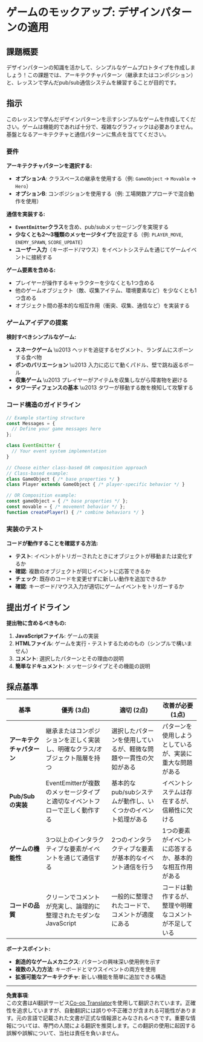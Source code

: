 <!--
CO_OP_TRANSLATOR_METADATA:
{
  "original_hash": "c8fc39a014d08247c082878122e2ba73",
  "translation_date": "2025-10-24T15:16:36+00:00",
  "source_file": "6-space-game/1-introduction/assignment.md",
  "language_code": "ja"
}
-->
# ゲームのモックアップ: デザインパターンの適用

## 課題概要

デザインパターンの知識を活かして、シンプルなゲームプロトタイプを作成しましょう！この課題では、アーキテクチャパターン（継承またはコンポジション）と、レッスンで学んだpub/sub通信システムを練習することが目的です。

## 指示

このレッスンで学んだデザインパターンを示すシンプルなゲームを作成してください。ゲームは機能的であれば十分で、複雑なグラフィックは必要ありません。基盤となるアーキテクチャと通信パターンに焦点を当ててください。

### 要件

**アーキテクチャパターンを選択する:**
- **オプションA**: クラスベースの継承を使用する（例: `GameObject` → `Movable` → `Hero`）
- **オプションB**: コンポジションを使用する（例: 工場関数アプローチで混合動作を使用）

**通信を実装する:**
- **`EventEmitter`クラス**を含め、pub/subメッセージングを実現する
- **少なくとも2～3種類のメッセージタイプ**を設定する（例: `PLAYER_MOVE`, `ENEMY_SPAWN`, `SCORE_UPDATE`）
- **ユーザー入力**（キーボード/マウス）をイベントシステムを通じてゲームイベントに接続する

**ゲーム要素を含める:**
- プレイヤーが操作するキャラクターを少なくとも1つ含める
- 他のゲームオブジェクト（敵、収集アイテム、環境要素など）を少なくとも1つ含める
- オブジェクト間の基本的な相互作用（衝突、収集、通信など）を実装する

### ゲームアイデアの提案

**検討すべきシンプルなゲーム:**
- **スネークゲーム** \u2013 ヘッドを追従するセグメント、ランダムにスポーンする食べ物
- **ポンのバリエーション** \u2013 入力に応じて動くパドル、壁で跳ね返るボール
- **収集ゲーム** \u2013 プレイヤーがアイテムを収集しながら障害物を避ける
- **タワーディフェンスの基本** \u2013 タワーが移動する敵を検知して攻撃する

### コード構造のガイドライン

```javascript
// Example starting structure
const Messages = {
  // Define your game messages here
};

class EventEmitter {
  // Your event system implementation
}

// Choose either class-based OR composition approach
// Class-based example:
class GameObject { /* base properties */ }
class Player extends GameObject { /* player-specific behavior */ }

// OR Composition example:
const gameObject = { /* base properties */ };
const movable = { /* movement behavior */ };
function createPlayer() { /* combine behaviors */ }
```

### 実装のテスト

**コードが動作することを確認する方法:**
- **テスト**: イベントがトリガーされたときにオブジェクトが移動または変化するか
- **確認**: 複数のオブジェクトが同じイベントに応答できるか
- **チェック**: 既存のコードを変更せずに新しい動作を追加できるか
- **確認**: キーボード/マウス入力が適切にゲームイベントをトリガーするか

## 提出ガイドライン

**提出物に含めるべきもの:**
1. **JavaScriptファイル**: ゲームの実装
2. **HTMLファイル**: ゲームを実行・テストするためのもの（シンプルで構いません）
3. **コメント**: 選択したパターンとその理由の説明
4. **簡単なドキュメント**: メッセージタイプとその機能の説明

## 採点基準

| 基準 | 優秀 (3点) | 適切 (2点) | 改善が必要 (1点) |
|----------|---------------------|---------------------|------------------------------|
| **アーキテクチャパターン** | 継承またはコンポジションを正しく実装し、明確なクラス/オブジェクト階層を持つ | 選択したパターンを使用しているが、軽微な問題や一貫性の欠如がある | パターンを使用しようとしているが、実装に重大な問題がある |
| **Pub/Subの実装** | EventEmitterが複数のメッセージタイプと適切なイベントフローで正しく動作する | 基本的なpub/subシステムが動作し、いくつかのイベント処理がある | イベントシステムは存在するが、信頼性に欠ける |
| **ゲームの機能性** | 3つ以上のインタラクティブな要素がイベントを通じて通信する | 2つのインタラクティブな要素が基本的なイベント通信を行う | 1つの要素がイベントに応答するか、基本的な相互作用がある |
| **コードの品質** | クリーンでコメントが充実し、論理的に整理されたモダンなJavaScript | 一般的に整理されたコードで、コメントが適度にある | コードは動作するが、整理や明確なコメントが不足している |

**ボーナスポイント:**
- **創造的なゲームメカニクス**: パターンの興味深い使用例を示す
- **複数の入力方法**: キーボードとマウスイベントの両方を使用
- **拡張可能なアーキテクチャ**: 新しい機能を簡単に追加できる構造

---

**免責事項**:  
この文書はAI翻訳サービス[Co-op Translator](https://github.com/Azure/co-op-translator)を使用して翻訳されています。正確性を追求していますが、自動翻訳には誤りや不正確さが含まれる可能性があります。元の言語で記載された文書が正式な情報源とみなされるべきです。重要な情報については、専門の人間による翻訳を推奨します。この翻訳の使用に起因する誤解や誤解について、当社は責任を負いません。